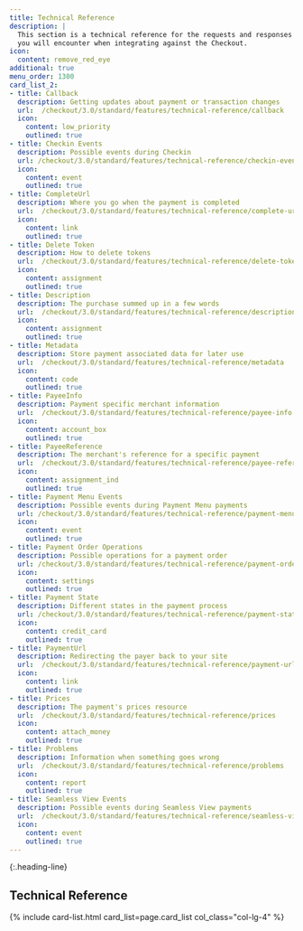 ```yaml
---
title: Technical Reference
description: |
  This section is a technical reference for the requests and responses
  you will encounter when integrating against the Checkout.
icon:
  content: remove_red_eye
additional: true
menu_order: 1300
card_list_2:
- title: Callback
  description: Getting updates about payment or transaction changes
  url:  /checkout/3.0/standard/features/technical-reference/callback
  icon:
    content: low_priority
    outlined: true
- title: Checkin Events
  description: Possible events during Checkin
  url: /checkout/3.0/standard/features/technical-reference/checkin-events
  icon:
    content: event
    outlined: true
- title: CompleteUrl
  description: Where you go when the payment is completed
  url:  /checkout/3.0/standard/features/technical-reference/complete-url
  icon:
    content: link
    outlined: true
- title: Delete Token
  description: How to delete tokens
  url:  /checkout/3.0/standard/features/technical-reference/delete-token
  icon:
    content: assignment
    outlined: true
- title: Description
  description: The purchase summed up in a few words
  url:  /checkout/3.0/standard/features/technical-reference/description
  icon:
    content: assignment
    outlined: true
- title: Metadata
  description: Store payment associated data for later use
  url:  /checkout/3.0/standard/features/technical-reference/metadata
  icon:
    content: code
    outlined: true
- title: PayeeInfo
  description: Payment specific merchant information
  url:  /checkout/3.0/standard/features/technical-reference/payee-info
  icon:
    content: account_box
    outlined: true
- title: PayeeReference
  description: The merchant's reference for a specific payment
  url:  /checkout/3.0/standard/features/technical-reference/payee-reference
  icon:
    content: assignment_ind
    outlined: true
- title: Payment Menu Events
  description: Possible events during Payment Menu payments
  url: /checkout/3.0/standard/features/technical-reference/payment-menu-events
  icon:
    content: event
    outlined: true
- title: Payment Order Operations
  description: Possible operations for a payment order
  url: /checkout/3.0/standard/features/technical-reference/payment-order-operations
  icon:
    content: settings
    outlined: true
- title: Payment State
  description: Different states in the payment process
  url: /checkout/3.0/standard/features/technical-reference/payment-state
  icon:
    content: credit_card
    outlined: true
- title: PaymentUrl
  description: Redirecting the payer back to your site
  url:  /checkout/3.0/standard/features/technical-reference/payment-url
  icon:
    content: link
    outlined: true
- title: Prices
  description: The payment's prices resource
  url:  /checkout/3.0/standard/features/technical-reference/prices
  icon:
    content: attach_money
    outlined: true
- title: Problems
  description: Information when something goes wrong
  url:  /checkout/3.0/standard/features/technical-reference/problems
  icon:
    content: report
    outlined: true
- title: Seamless View Events
  description: Possible events during Seamless View payments
  url:  /checkout/3.0/standard/features/technical-reference/seamless-view-events
  icon:
    content: event
    outlined: true
---
```



{:.heading-line}

## Technical Reference

{% include card-list.html card_list=page.card_list
    col_class="col-lg-4" %}
